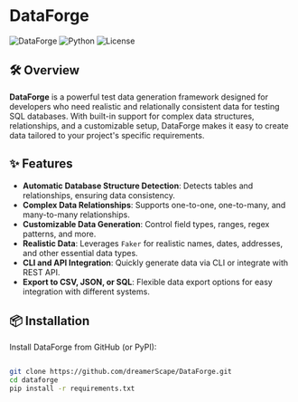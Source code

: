 # DataForge
![DataForge](https://img.shields.io/badge/version-1.0-blue)
![Python](https://img.shields.io/badge/python-3.8+-brightgreen)
![License](https://img.shields.io/badge/license-MIT-green)

## 🛠️ Overview
**DataForge** is a powerful test data generation framework designed for developers who need realistic and relationally consistent data for testing SQL databases. With built-in support for complex data structures, relationships, and a customizable setup, DataForge makes it easy to create data tailored to your project's specific requirements.

## ✨ Features
- **Automatic Database Structure Detection**: Detects tables and relationships, ensuring data consistency.
- **Complex Data Relationships**: Supports one-to-one, one-to-many, and many-to-many relationships.
- **Customizable Data Generation**: Control field types, ranges, regex patterns, and more.
- **Realistic Data**: Leverages `Faker` for realistic names, dates, addresses, and other essential data types.
- **CLI and API Integration**: Quickly generate data via CLI or integrate with REST API.
- **Export to CSV, JSON, or SQL**: Flexible data export options for easy integration with different systems.

## 📦 Installation
Install DataForge from GitHub (or PyPI):
```bash

git clone https://github.com/dreamerScape/DataForge.git
cd dataforge
pip install -r requirements.txt
